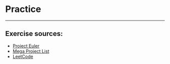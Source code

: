 # Practice
---

## Exercise sources:
- [Project Euler](https://projecteuler.net)
- [Mega Project List](https://github.com/karan/Projects)
- [LeetCode](https://leetcode.com/problems/)

